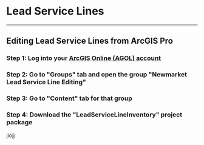 # Lead Service Lines
---
Editing Lead Service Lines from ArcGIS Pro
---
### Step 1: Log into your [ArcGIS Online (AGOL) account](www.arcgisonine.com)
### Step 2: Go to "Groups" tab and open the group "Newmarket Lead Service Line Editing"
### Step 3: Go to "Content" tab for that group
### Step 4: Download the "LeadServiceLineInventory" project package

jiojj
